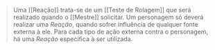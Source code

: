 >  Uma [[Reação]] trata-se de um [[Teste de Rolagem]] que será realizado quando o [[Mestre]] solicitar. Um personagem só deverá realizar uma _Reação_, quando sofrer influência de qualquer fonte externa à ele. Para cada tipo de ação externa contra o personagem, há uma *Reação* específica à ser utilizada.